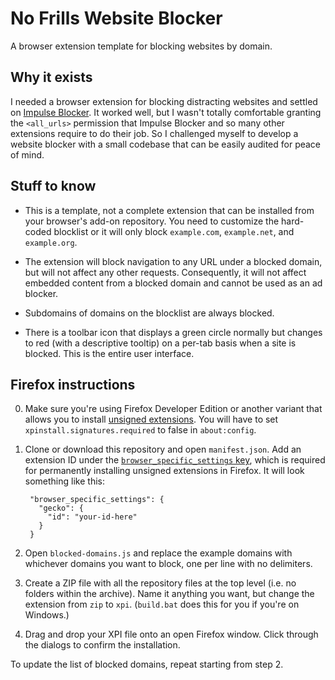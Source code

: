 # No Frills Website Blocker

A browser extension template for blocking websites by domain.

## Why it exists

I needed a browser extension for blocking distracting websites and settled on [Impulse Blocker](https://github.com/raicem/impulse-blocker). It worked well, but I wasn't totally comfortable granting the `<all_urls>` permission that Impulse Blocker and so many other extensions require to do their job. So I challenged myself to develop a website blocker with a small codebase that can be easily audited for peace of mind.

## Stuff to know

- This is a template, not a complete extension that can be installed from your browser's add-on repository. You need to customize the hard-coded blocklist or it will only block `example.com`, `example.net`, and `example.org`.

- The extension will block navigation to any URL under a blocked domain, but will not affect any other requests. Consequently, it will not affect embedded content from a blocked domain and cannot be used as an ad blocker.

- Subdomains of domains on the blocklist are always blocked.

- There is a toolbar icon that displays a green circle normally but changes to red (with a descriptive tooltip) on a per-tab basis when a site is blocked. This is the entire user interface.

## Firefox instructions

0. Make sure you're using Firefox Developer Edition or another variant that allows you to install [unsigned extensions](https://wiki.mozilla.org/Add-ons/Extension_Signing). You will have to set `xpinstall.signatures.required` to false in `about:config`.

1. Clone or download this repository and open `manifest.json`. Add an extension ID under the [`browser_specific_settings` key](https://developer.mozilla.org/en-US/docs/Mozilla/Add-ons/WebExtensions/manifest.json/browser_specific_settings), which is required for permanently installing unsigned extensions in Firefox. It will look something like this:

		"browser_specific_settings": {
		  "gecko": {
		    "id": "your-id-here"
		  }
		}

2. Open `blocked-domains.js` and replace the example domains with whichever domains you want to block, one per line with no delimiters.

3. Create a ZIP file with all the repository files at the top level (i.e. no folders within the archive). Name it anything you want, but change the extension from `zip` to `xpi`. (`build.bat` does this for you if you're on Windows.)

4. Drag and drop your XPI file onto an open Firefox window. Click through the dialogs to confirm the installation.

To update the list of blocked domains, repeat starting from step 2.
